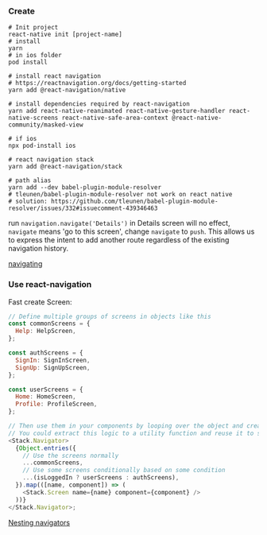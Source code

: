 ### Create

```shell
# Init project
react-native init [project-name]
# install
yarn
# in ios folder
pod install

# install react navigation
# https://reactnavigation.org/docs/getting-started
yarn add @react-navigation/native

# install dependencies required by react-navigation
yarn add react-native-reanimated react-native-gesture-handler react-native-screens react-native-safe-area-context @react-native-community/masked-view

# if ios
npx pod-install ios

# react navigation stack
yarn add @react-navigation/stack

# path alias
yarn add --dev babel-plugin-module-resolver
# tleunen/babel-plugin-module-resolver not work on react native
# solution: https://github.com/tleunen/babel-plugin-module-resolver/issues/332#issuecomment-439346463
```

run `navigation.navigate('Details')` in Details screen will no effect, `navigate` means 'go to this screen', change `navigate` to `push`. This allows us to express the intent to add another route regardless of the existing navigation history.

[navigating](https://reactnavigation.org/docs/navigating)

### Use react-navigation

Fast create Screen:

```js
// Define multiple groups of screens in objects like this
const commonScreens = {
  Help: HelpScreen,
};

const authScreens = {
  SignIn: SignInScreen,
  SignUp: SignUpScreen,
};

const userScreens = {
  Home: HomeScreen,
  Profile: ProfileScreen,
};

// Then use them in your components by looping over the object and creating screen configs
// You could extract this logic to a utility function and reuse it to simplify your code
<Stack.Navigator>
  {Object.entries({
    // Use the screens normally
    ...commonScreens,
    // Use some screens conditionally based on some condition
    ...(isLoggedIn ? userScreens : authScreens),
  }).map(([name, component]) => (
    <Stack.Screen name={name} component={component} />
  ))}
</Stack.Navigator>;
```

[Nesting navigators](https://reactnavigation.org/docs/nesting-navigators/)